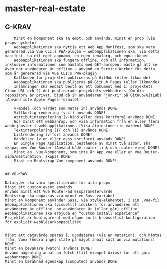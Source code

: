 # master-real-estate

## G-KRAV

```
    Minst en komponent ska ta emot, och använda, minst en prop (via props-nyckeln)
    Webbapplikationen ska nyttja ett Web App Manifest, som ska vara genererad via Vue CLI:s PWA-plugin – webbapplikationen ska, via detta manifest, ha ett eget appnamn, en egen temafärg, och egna ikoner
    Webbapplikationen ska fungera offline, och all information, inklusive informationen som hämtats med GET-anropen, måste gå att se även när användaren är offline – använd en Service Worker för detta, som är genererad via Vue CLI:s PWA-plugin
    Källkoden för projektet publiceras på GitHub (eller liknande)
    Webbapplikationen ska publiceras på GitHub Pages (eller liknande)
    Inlämningen ska endast bestå av ett dokument med 1) projektets Clone URL och 2) det publicerade projektets webbadress (Om din repository är privat, bjud då in användaren "jonkri" på GitHub/GitLab) (Använd inte Apple Pages-formatet)

    v-model (och värdet som matas in) används DONE!
    Villkorlig rendering (v-if) används DONE!
    Attributinterpolering (v-bind eller dess kortform) används DONE!
    Gör minst ett webbanrop, och visa information från en eller flera webbtjänster i webbapplikationen (Visa åtminstone tio värden) DONE!
    Textinterpolering ({{ och }}) används DONE!
    Listrendering (v-for) används DONE!
    Händelser (v-on eller dess kortform) används DONE!
    En Single Page Application, bestående av minst två sidor, ska skapas med Vue Router (Använd både router-link och router-view) DONE!
    Minst en .vue-komponent, som inte är App.vue eller en Vue Router-sida/destination, skapas DONE!
    Minst en Bootstrap-Vue-komponent används DONE!


## VG-KRAV

```

    Datatyper ska vara specificerade för alla props
    Minst ett custom event används
    Använd minst ett Vue Router-adressparametervärde
    Bootstrap ska anpassas via minst en Sass-variabel
    Minst en komponent använder Sass, via style-elementet, i sin .vue-fil
    Webbapplikationen ska (visuellt) indikera för användaren att användaren är offline, om användaren är (eller går) offline
    Webbapplikationen ska erbjuda en “custom install experience”
    Projektet är konfigurerat med någon sorts browserlist-konfiguration för explicit webbläsarkompabilitet

```

```

    Minst ett datavärde sparas i, uppdateras (via en mutation), och hämtas från, Vuex (Ändra inget state på något annat sätt än via mutations) DONE!
    Minst en bevakare (watch) används DONE!
    Använd någonting annat än fetch (till exempel Axios) för att göra webbanropen DONE!
    Minst en beräknad egenskap (computed) används DONE!
